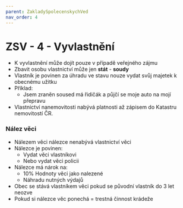 ```yaml
---
parent: ZakladySpolecenskychVed
nav_order: 4
---
```

# ZSV - 4 - Vyvlastnění

- K vyvlastnění může dojít pouze v případě veřejného zájmu
- Zbavit osobu vlastnictví může jen **stát** - **soudy**
- Vlastník je povinen za úhradu ve stavu nouze vydat svůj majetek k obecnému užitku
- Příklad:
	- Jsem zraněn soused má řidičák a půjčí se moje auto na mojí přepravu
- Vlastnictví nanemovitosti nabývá platnosti až zápisem do Katastru nemovitostí ČR.

### Nález věci
- Nálezem věci nálezce nenabývá vlastnictví věci
- Nálezce je povinen:
	- Vydat věci vlastníkovi
	- Nebo vydat věci policii
- Nálezce má nárok na:
	- 10% Hodnoty věci jako nalezené
	- Náhradu nutných výdajů
- Obec se stává vlastníkem věci pokud se původní vlastník do 3 let neozve
- Pokud si nálezce věc ponechá = trestná činnost krádeže

